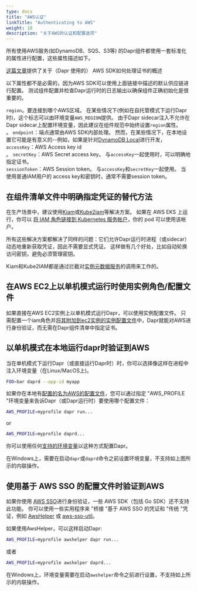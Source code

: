 ```yaml
---
type: docs
title: "AWS认证"
linkTitle: "Authenticating to AWS"
weight: 10
description: "关于AWS的认证和配置选项"
---
```


所有使用AWS服务(如DynamoDB、SQS、S3等) 的Dapr组件都使用一套标准化的属性进行配置，这些属性描述如下。

[这篇文章](https://docs.aws.amazon.com/sdk-for-go/v1/developer-guide/configuring-sdk.html#specifying-credentials)提供了关于（Dapr 使用的） AWS SDK如何处理证书的概述

以下属性都不是必需的，因为AWS SDK可以使用上面链接中描述的默认供应链进行配置。 测试组件配置并检查Dapr运行时的日志输出以确保组件正确初始化是很重要的。

`region`。要连接到哪个AWS区域。 在某些情况下(例如在自托管模式下运行Dapr时)，这个标志可以由环境变量`AWS_REGION`提供。 由于Dapr sidecar注入不允许在Dapr sidecar上配置环境变量，因此建议在组件规范中始终设置`region`属性。   
。 `endpoint`：端点通常由AWS SDK内部处理。 然而，在某些情况下，在本地设置它可能是有意义的--例如，如果是针对[DynamoDB Local](https://docs.aws.amazon.com/amazondynamodb/latest/developerguide/DynamoDBLocal.html)进行开发，   
`accessKey`：AWS Access key id   
。 `secretKey`：AWS Secret access key。 与`accessKey`一起使用时，可以明确地指定证书。   
`sessionToken`：AWS Session token。 与`accessKey`和`secretKey`一起使用。 当使用普通IAM用户的 access key和密钥时，通常不需要session token。

## 在组件清单文件中明确指定凭证的替代方法
在生产场景中，建议使用[Kiam](https://github.com/uswitch/kiam)或[Kube2iam](https://github.com/jtblin/kube2iam)等解决方案。 如果在 AWS EKS 上运行，你可以 [将 IAM 角色链接到 Kubernetes 服务帐户](https://docs.aws.amazon.com/eks/latest/userguide/create-service-account-iam-policy-and-role.html)，你的 pod 可以使用该帐户。

所有这些解决方案都解决了同样的问题：它们允许Dapr运行时进程（或sidecar）动态地重新获取凭证，因此不需要显式凭证。 这样做有几个好处，比如自动轮换访问密钥，避免必须管理密钥。

Kiam和Kube2IAM都是通过拦截对[实例元数据服务](https://docs.aws.amazon.com/AWSEC2/latest/UserGuide/configuring-instance-metadata-service.html)的调用来工作的。

## 在AWS EC2上以单机模式运行时使用实例角色/配置文件
如果直接在AWS EC2实例上以单机模式运行Dapr，可以使用实例配置文件。 只需配置一个iam角色并[将其附加到ec2实例的实例配置文件](https://docs.aws.amazon.com/IAM/latest/UserGuide/id_roles_use_switch-role-ec2_instance-profiles.html)中，Dapr就能对AWS进行身份验证，而无需在Dapr组件清单中指定证书。

## 以单机模式在本地运行dapr时验证到AWS
当在单机模式下运行Dapr（或直接运行Dapr时）时，你可以选择像这样在进程中注入环境变量（在Linux/MacOS上)。
```bash
FOO=bar daprd --app-id myapp
```
如果你在本地有[配置的名为AWS的配置文件](https://docs.aws.amazon.com/cli/latest/userguide/cli-configure-profiles.html)，您可以通过指定 "AWS_PROFILE "环境变量来告诉Dapr（或Dapr运行时）要使用哪个配置文件：

```bash
AWS_PROFILE=myprofile dapr run...
```
or
```bash
AWS_PROFILE=myprofile daprd...
```
你可以使用任何[支持的环境变量](https://docs.aws.amazon.com/cli/latest/userguide/cli-configure-envvars.html#envvars-list)以这种方式配置Dapr。

在Windows上，需要在启动`dapr`或`daprd`命令之前设置环境变量，不支持如上图所示的内联操作。

## 使用基于 AWS SSO 的配置文件时验证到AWS
如果你使用 [AWS SSO](https://aws.amazon.com/single-sign-on/)进行身份验证，一些 AWS SDK（包括 Go SDK）还不支持此功能。 你可以使用一些实用程序来 "桥接 "基于 AWS SSO 的凭证和 "传统 "凭证，例如 [AwsHelper](https://pypi.org/project/awshelper/) 或 [aws-sso-util](https://github.com/benkehoe/aws-sso-util)。

如果使用AwsHelper，可以这样启动Dapr:
```bash
AWS_PROFILE=myprofile awshelper dapr run...
```
或者
```bash
AWS_PROFILE=myprofile awshelper daprd...
```

在Windows上，环境变量需要在启动`awshelper`命令之前进行设置，不支持如上所示的内联操作。

